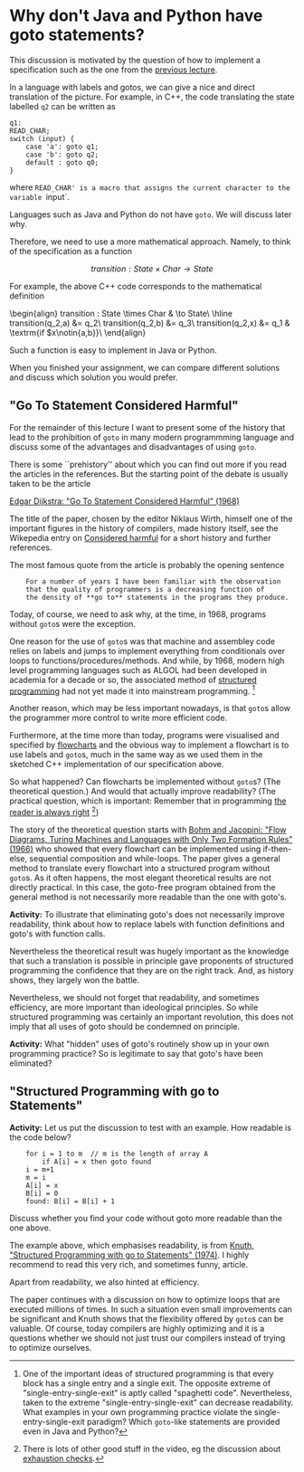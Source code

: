 # Why don't Java and Python have goto statements?

This discussion is motivated by the question of how to implement a specification such as the one from the [previous lecture](https://github.com/alexhkurz/compiler-construction/blob/master/abc.pdf).

In a language with labels and gotos, we can give a nice and direct translation of the picture. For example, in C++, the code translating the state labelled `q2` can be written as

    q1:
    READ_CHAR;
    switch (input) {
        case 'a': goto q1;
        case 'b': goto q2;
        default : goto q0;
    }

where `READ_CHAR' is a macro that assigns the current character to the variable `input`.

Languages such as Java and Python do not have `goto`. We will discuss later why.

Therefore, we need to use a more mathematical approach. Namely, to think of the specification as a function

$$transition : State \times Char \to State$$

For example, the above C++ code corresponds to the mathematical definition

\begin{align}
transition : State \times Char  & \to State\\ \hline
transition(q_2,a) &= q_2\\
transition(q_2,b) &= q_3\\
transition(q_2,x) &= q_1 & \textrm{if $x\notin\{a,b\}}\\
\end{align}

Such a function is easy to implement in Java or Python.

When you finished your assignment, we can compare different solutions and discuss which solution you would prefer.

## "Go To Statement Considered Harmful"

For the remainder of this lecture I want to present some of the history that lead to the prohibition of `goto` in many modern programmming language and discuss some of the advantages and disadvantages of using `goto`.

There is some ``prehistory'' about which you can find out more if you read the articles in the references. But the starting point of the debate is usually taken to be the article

[Edgar Dijkstra: "Go To Statement Considered Harmful" (1968)](https://homepages.cwi.nl/~storm/teaching/reader/Dijkstra68.pdf)

The title of the paper, chosen by the editor Niklaus Wirth, himself one of the important figures in the history of compilers, made history itself, see the Wikepedia entry on [Considered harmful](https://en.wikipedia.org/wiki/Considered_harmful) for a short history and further references.

The most famous quote from the article is probably the opening sentence

        For a number of years I have been familiar with the observation 
        that the quality of programmers is a decreasing function of 
        the density of **go to** statements in the programs they produce.

Today, of course, we need to ask why, at the time, in 1968, programs without `goto`s were the exception.

One reason for the use of `goto`s was that machine and assembley code relies on labels and jumps to implement everything from conditionals over loops to functions/procedures/methods. And while, by 1968, modern high level programming languages such as ALGOL had been developed in academia for a decade or so, the associated method of [structured programming](https://en.wikipedia.org/wiki/Structured_programming) had not yet made it into mainstream programming. [^structuredprogramming]

Another reason, which may be less important nowadays, is that `goto`s allow the programmer more control to write more efficient code.

Furthermore, at the time more than today, programs were visualised and specified by [flowcharts](https://en.wikipedia.org/wiki/Flowchart) and the obvious way to implement a flowchart is to use labels and `goto`s, much in the same way as we used them in the sketched C++ implementation of our specification above.

So what happened? Can flowcharts be implemented without `goto`s? (The theoretical question.) And would that actually improve readability? (The practical question, which is important: Remember that in programming [the reader is always right](https://vimeo.com/14313378#t=10m03s) [^yaronminsky])

The story of the theoretical question starts with  [Bohm and Jacopini: "Flow Diagrams, Turing Machines and Languages with Only Two Formation Rules" (1966)](http://www.cs.unibo.it/~martini/PP/bohm-jac.pdf) who showed that every flowchart can be implemented using if-then-else, sequential composition and while-loops. The paper gives a general method to translate every flowchart into a structured program without `goto`s. As it often happens, the most elegant theoretical results are not directly practical. In this case, the goto-free program obtained from the general method is not necessarily more readable than the one with goto's. 

**Activity:** To illustrate that eliminating goto's does not necessarily improve readability, think about how to replace labels with function definitions and goto's with function calls.

Nevertheless the theoretical result was hugely important as the knowledge that such a translation is possible in principle gave proponents of structured programming the confidence that they are on the right track. And, as history shows, they largely won the battle.

Nevertheless, we should not forget that readability, and sometimes efficiency, are more important than ideological principles. So while structured programming was certainly an important revolution, this does not imply that all uses of goto should be condemned on principle.

**Activity:** What "hidden" uses of goto's routinely show up in your own programming practice? So is legitimate to say that goto's have been eliminated?

## "Structured Programming with go to Statements"

**Activity:** Let us put the discussion to test with an example. How readable is the code below?

        for i = 1 to m  // m is the length of array A
            if A[i] = x then goto found
        i = m+1
        m = i
        A[i] = x
        B[i] = 0
        found: B[i] = B[i] + 1

Discuss whether you find your code without goto more readable than the one above.

 The example above, which emphasises readability, is from [Knuth, "Structured Programming with go to Statements" (1974)](https://pic.plover.com/knuth-GOTO.pdf). I highly recommend to read this very rich, and sometimes funny, article.

Apart from readability, we also hinted at efficiency.

The paper continues with a discussion on how to optimize loops that are executed millions of times. In such a situation even small improvements can be significant and Knuth shows that the flexibility offered by `goto`s can be valuable. Of course, today compilers are highly optimizing and it is a questions whether we should not just trust our compilers instead of trying to optimize ourselves.

[^structuredprogramming]: One of the important ideas of structured programming is that every block has a single entry and a single exit. The opposite extreme of "single-entry-single-exit" is aptly called "spaghetti code". Nevertheless, taken to the extreme "single-entry-single-exit" can decrease readability. What examples in your own programming practice violate the  single-entry-single-exit paradigm? Which `goto`-like statements are provided even in Java and Python?

[^yaronminsky]: There is lots of other good stuff in the video, eg the discussion about [exhaustion checks](https://vimeo.com/14313378#t=31m51s).

